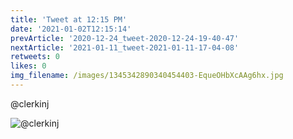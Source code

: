 ```yaml
---
title: 'Tweet at 12:15 PM'
date: '2021-01-02T12:15:14'
prevArticle: '2020-12-24_tweet-2020-12-24-19-40-47'
nextArticle: '2021-01-11_tweet-2021-01-11-17-04-08'
retweets: 0
likes: 0
img_filename: /images/1345342890340454403-EqueOHbXcAAg6hx.jpg
---
```

@clerkinj

![@clerkinj](/images/1345342890340454403-EqueOHbXcAAg6hx.jpg "@clerkinj")